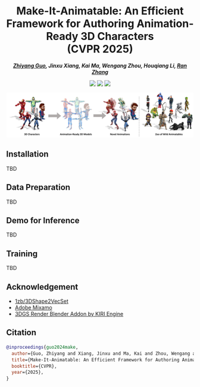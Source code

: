 <div align="center">

# Make-It-Animatable: An Efficient Framework for Authoring Animation-Ready 3D Characters <br> (CVPR 2025)

_**<a href="https://jasongzy.github.io">Zhiyang Guo</a>,
Jinxu Xiang,
Kai Ma,
Wengang Zhou,
Houqiang Li,
<a href="https://www.ran-zhang.com/">Ran Zhang</a>**_

<a href='https://arxiv.org/abs/2411.18197'><img src='https://img.shields.io/badge/arXiv-2411.18197-b31b1b.svg'></a>
<a href='https://jasongzy.github.io/Make-It-Animatable/'><img src='https://img.shields.io/badge/Project-Page-green'></a>
<a href='https://huggingface.co/spaces/jasongzy/Make-It-Animatable'><img src='https://img.shields.io/badge/%F0%9F%A4%97-Demo-orange'></a>

![teaser](assets/teaser.jpg)

</div>

## Installation

TBD

## Data Preparation

TBD

## Demo for Inference

TBD

## Training

TBD

## Acknowledgement

- [1zb/3DShape2VecSet](https://github.com/1zb/3DShape2VecSet)
- [Adobe Mixamo](https://www.mixamo.com/)
- [3DGS Render Blender Addon by KIRI Engine](https://github.com/Kiri-Innovation/3dgs-render-blender-addon)

## Citation

```bibtex
@inproceedings{guo2024make,
  author={Guo, Zhiyang and Xiang, Jinxu and Ma, Kai and Zhou, Wengang and Li, Houqiang and Zhang Ran},
  title={Make-It-Animatable: An Efficient Framework for Authoring Animation-Ready 3D Characters},
  booktitle={CVPR},
  year={2025},
}
```

